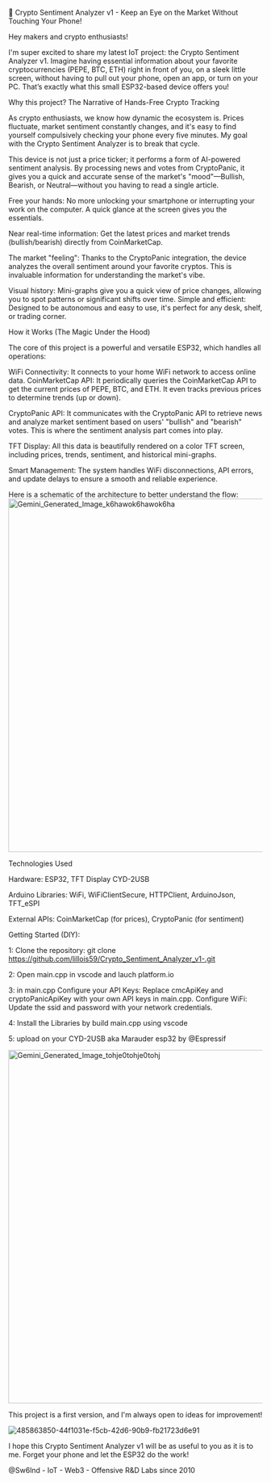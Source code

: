 🚀 Crypto Sentiment Analyzer v1 - Keep an Eye on the Market Without Touching Your Phone!

Hey makers and crypto enthusiasts!

I'm super excited to share my latest IoT project: the Crypto Sentiment Analyzer v1. Imagine having essential information about your favorite cryptocurrencies (PEPE, BTC, ETH) right in front of you, on a sleek little screen, without having to pull out your phone, open an app, or turn on your PC. That’s exactly what this small ESP32-based device offers you!

Why this project? The Narrative of Hands-Free Crypto Tracking

As crypto enthusiasts, we know how dynamic the ecosystem is. Prices fluctuate, market sentiment constantly changes, and it's easy to find yourself compulsively checking your phone every five minutes. My goal with the Crypto Sentiment Analyzer is to break that cycle.

This device is not just a price ticker; it performs a form of AI-powered sentiment analysis. By processing news and votes from CryptoPanic, it gives you a quick and accurate sense of the market's "mood"—Bullish, Bearish, or Neutral—without you having to read a single article.

Free your hands: No more unlocking your smartphone or interrupting your work on the computer. A quick glance at the screen gives you the essentials.

Near real-time information: Get the latest prices and market trends (bullish/bearish) directly from CoinMarketCap.

The market "feeling": Thanks to the CryptoPanic integration, the device analyzes the overall sentiment around your favorite cryptos. This is invaluable information for understanding the market's vibe.

Visual history: Mini-graphs give you a quick view of price changes, allowing you to spot patterns or significant shifts over time.
Simple and efficient: Designed to be autonomous and easy to use, it's perfect for any desk, shelf, or trading corner.

How it Works (The Magic Under the Hood)

The core of this project is a powerful and versatile ESP32, which handles all operations:

WiFi Connectivity: It connects to your home WiFi network to access online data.
CoinMarketCap API: It periodically queries the CoinMarketCap API to get the current prices of PEPE, BTC, and ETH. It even tracks previous prices to determine trends (up or down).

CryptoPanic API: It communicates with the CryptoPanic API to retrieve news and analyze market sentiment based on users' "bullish" and "bearish" votes. This is where the sentiment analysis part comes into play.

TFT Display: All this data is beautifully rendered on a color TFT screen, including prices, trends, sentiment, and historical mini-graphs.

Smart Management: The system handles WiFi disconnections, API errors, and update delays to ensure a smooth and reliable experience.

Here is a schematic of the architecture to better understand the flow:
<img width="700" height="700" alt="Gemini_Generated_Image_k6hawok6hawok6ha" src="https://github.com/user-attachments/assets/fad98300-e784-4748-918c-5a53898e5bf9" />

Technologies Used

Hardware: ESP32, TFT Display CYD-2USB

Arduino Libraries: WiFi, WiFiClientSecure, HTTPClient, ArduinoJson, TFT_eSPI

External APIs: CoinMarketCap (for prices), CryptoPanic (for sentiment)

Getting Started (DIY):

1: Clone the repository: git clone https://github.com/lillois59/Crypto_Sentiment_Analyzer_v1-.git

2: Open main.cpp in vscode and lauch platform.io 

3: in main.cpp Configure your API Keys: Replace cmcApiKey and cryptoPanicApiKey with your own API keys in main.cpp. Configure WiFi: Update the ssid and password with your network credentials.

4: Install the Libraries by build main.cpp using vscode 

5: upload on your CYD-2USB aka Marauder esp32 by @Espressif

<img width="700" height="700" alt="Gemini_Generated_Image_tohje0tohje0tohj" src="https://github.com/user-attachments/assets/bfc8b576-57eb-491d-aba3-816584780402" />

This project is a first version, and I'm always open to ideas for improvement!

![485863850-44f1031e-f5cb-42d6-90b9-fb21723d6e91](https://github.com/user-attachments/assets/cb9eb155-82e9-4fae-81e2-286d73b2d0ad)


I hope this Crypto Sentiment Analyzer v1 will be as useful to you as it is to me. Forget your phone and let the ESP32 do the work!

@Sw6lnd - IoT - Web3 - Offensive R&D Labs since 2010
